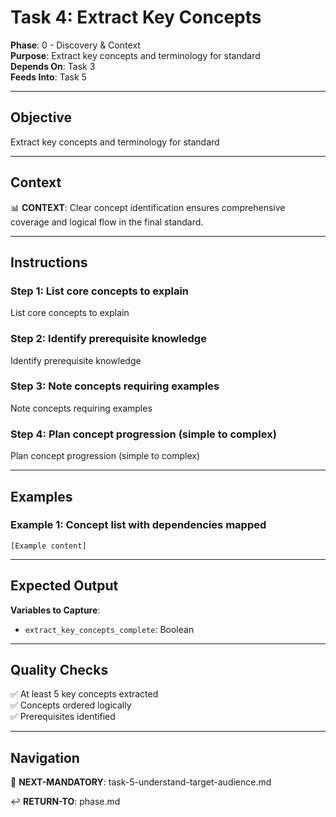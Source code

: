 # Task 4: Extract Key Concepts

**Phase**: 0 - Discovery & Context  
**Purpose**: Extract key concepts and terminology for standard  
**Depends On**: Task 3  
**Feeds Into**: Task 5

---

## Objective

Extract key concepts and terminology for standard

---

## Context

📊 **CONTEXT**: Clear concept identification ensures comprehensive coverage and logical flow in the final standard.

---

## Instructions

### Step 1: List core concepts to explain

List core concepts to explain

### Step 2: Identify prerequisite knowledge

Identify prerequisite knowledge

### Step 3: Note concepts requiring examples

Note concepts requiring examples

### Step 4: Plan concept progression (simple to complex)

Plan concept progression (simple to complex)

---

## Examples

### Example 1: Concept list with dependencies mapped

```
[Example content]
```

---

## Expected Output

**Variables to Capture**:
- `extract_key_concepts_complete`: Boolean

---

## Quality Checks

✅ At least 5 key concepts extracted  
✅ Concepts ordered logically  
✅ Prerequisites identified  

---

## Navigation

🎯 **NEXT-MANDATORY**: task-5-understand-target-audience.md

↩️ **RETURN-TO**: phase.md

